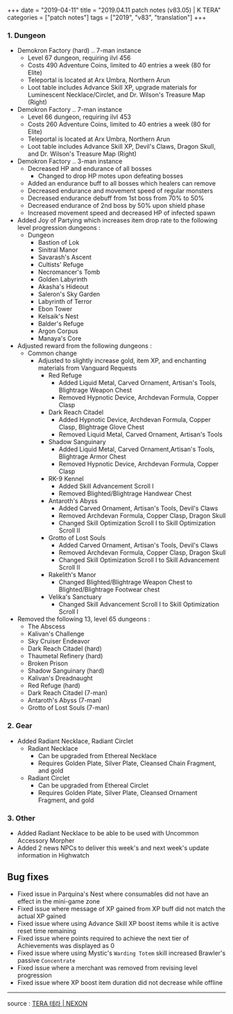 +++
date = "2019-04-11"
title = "2019.04.11 patch notes (v83.05) | K TERA"
categories = ["patch notes"]
tags = ["2019", "v83", "translation"]
+++

### 1. Dungeon
- Demokron Factory (hard) .. 7-man instance
  - Level 67 dungeon, requiring ilvl 456
  - Costs 490 Adventure Coins, limited to 40 entries a week (80 for Elite)
  - Teleportal is located at Arx Umbra, Northern Arun
  - Loot table includes Advance Skill XP, upgrade materials for Luminescent Necklace/Circlet, and Dr. Wilson's Treasure Map (Right)
- Demokron Factory .. 7-man instance
  - Level 66 dungeon, requiring ilvl 453
  - Costs 260 Adventure Coins, limited to 40 entries a week (80 for Elite)
  - Teleportal is located at Arx Umbra, Northern Arun
  - Loot table includes Advance Skill XP, Devil's Claws, Dragon Skull, and Dr. Wilson's Treasure Map (Right)
- Demokron Factory .. 3-man instance
  - Decreased HP and endurance of all bosses
    - Changed to drop HP motes upon defeating bosses
  - Added an endurance buff to all bosses which healers can remove
  - Decreased endurance and movement speed of regular monsters
  - Decreased endurance debuff from 1st boss from 70% to 50%
  - Decreased endurance of 2nd boss by 50% upon shield phase
  - Increased movement speed and decreased HP of infected spawn
- Added Joy of Partying which increases item drop rate to the following level progression dungeons :
  - Dungeon
    - Bastion of Lok
    - Sinitral Manor
    - Savarash's Ascent
    - Cultists' Refuge
    - Necromancer's Tomb
    - Golden Labyrinth
    - Akasha's Hideout
    - Saleron's Sky Garden
    - Labyrinth of Terror
    - Ebon Tower
    - Kelsaik's Nest
    - Balder's Refuge
    - Argon Corpus
    - Manaya's Core
- Adjusted reward from the following dungeons :
  - Common change
    - Adjusted to slightly increase gold, item XP, and enchanting materials from Vanguard Requests
      - Red Refuge
        - Added Liquid Metal, Carved Ornament, Artisan's Tools, Blightrage Weapon Chest
        - Removed Hypnotic Device, Archdevan Formula, Copper Clasp
      - Dark Reach Citadel
        - Added Hypnotic Device, Archdevan Formula, Copper Clasp, Blightrage Glove Chest
        - Removed Liquid Metal, Carved Ornament, Artisan's Tools
      - Shadow Sanguinary
        - Added Liquid Metal, Carved Ornament,Artisan's Tools, Blightrage Armor Chest
        - Removed Hypnotic Device, Archdevan Formula, Copper Clasp
      - RK-9 Kennel
        - Added Skill Advancement Scroll I
        - Removed Blighted/Blightrage Handwear Chest
      - Antaroth's Abyss
        - Added Carved Ornament, Artisan's Tools, Devil's Claws
        - Removed Archdevan Formula, Copper Clasp, Dragon Skull
        - Changed Skill Optimization Scroll I to Skill Optimization Scroll II
      - Grotto of Lost Souls
        - Added Carved Ornament, Artisan's Tools, Devil's Claws
        - Removed Archdevan Formula, Copper Clasp, Dragon Skull
        - Changed Skill Optimization Scroll I to Skill Advancement Scroll II
      - Rakelith's Manor
        - Changed Blighted/Blightrage Weapon Chest to Blighted/Blightrage Footwear chest
      - Velika's Sanctuary
        - Changed Skill Advancement Scroll I to Skill Optimization Scroll I
- Removed the following 13, level 65 dungeons :
  - The Abscess
  - Kalivan's Challenge
  - Sky Cruiser Endeavor
  - Dark Reach Citadel (hard)
  - Thaumetal Refinery (hard)
  - Broken Prison
  - Shadow Sanguinary (hard)
  - Kalivan's Dreadnaught
  - Red Refuge (hard)
  - Dark Reach Citadel (7-man)
  - Antaroth's Abyss (7-man)
  - Grotto of Lost Souls (7-man)

### 2. Gear
- Added Radiant Necklace, Radiant Circlet
  - Radiant Necklace
    - Can be upgraded from Ethereal Necklace
    - Requires Golden Plate, Silver Plate, Cleansed Chain Fragment, and gold
  - Radiant Circlet
    - Can be upgraded from Ethereal Circlet
    - Requires Golden Plate, Silver Plate, Cleansed Ornament Fragment, and gold

### 3. Other
- Added Radiant Necklace to be able to be used with Uncommon Accessory Morpher
- Added 2 news NPCs to deliver this week's and next week's update information in Highwatch

## Bug fixes

- Fixed issue in Parquina's Nest where consumables did not have an effect in the mini-game zone
- Fixed issue where message of XP gained from XP buff did not match the actual XP gained
- Fixed issue where using Advance Skill XP boost items while it is active reset time remaining
- Fixed issue where points required to achieve the next tier of Achievements was displayed as 0
- Fixed issue where using Mystic's `Warding Totem` skill increased Brawler's passive `Concentrate`
- Fixed issue where a merchant was removed from revising level progression
- Fixed issue where XP boost item duration did not decrease while offline

----

source : [TERA 테라 | NEXON](http://tera.nexon.com/news/update/view.aspx?n4articlesn=388)
